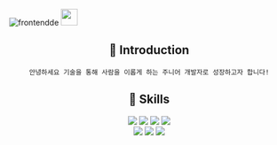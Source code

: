 ![frontendde](https://github.com/HyeyonJ/HyeyonJ/assets/113879120/49f423b0-8a03-403e-9c03-bfc4f1bb54e8)
<img style="height:30px" src="https://github.com/HyeyonJ/HyeyonJ/assets/113879120/49f423b0-8a03-403e-9c03-bfc4f1bb54e8.gif">


<div align=center>
  
  ## 💁 Introduction
    안녕하세요 기술을 통해 사람을 이롭게 하는 주니어 개발자로 성장하고자 합니다!

  ## 🔧 Skills
  <img src="https://img.shields.io/badge/react-61DAFB?style=flat&logo=react&logoColor=white"/>
  <img src="https://img.shields.io/badge/html5-E34F26?style=flat&logo=html5&logoColor=white"/>
  <img src="https://img.shields.io/badge/css3-1572B6?style=flat&logo=css3&logoColor=white"/>
  <img src="https://img.shields.io/badge/javascript-F7DF1E?style=flat&logo=javascript&logoColor=white"/>
  <br>  
  <img src="https://img.shields.io/badge/Java-007396?style=flat&logo=Java&logoColor=white" />
  <img src="https://img.shields.io/badge/springboot-6DB33F?style=flat&logo=springboot&logoColor=white"/>
  <img src="https://img.shields.io/badge/oracle-F80000?style=flat&logo=oracle&logoColor=white"/>

</div>



<!--
**HyeyonJ/HyeyonJ** is a ✨ _special_ ✨ repository because its `README.md` (this file) appears on your GitHub profile.

Here are some ideas to get you started:

- 🔭 I’m currently working on ...
- 🌱 I’m currently learning ...
- 👯 I’m looking to collaborate on ...
- 🤔 I’m looking for help with ...
- 💬 Ask me about ...
- 📫 How to reach me: ...
- 😄 Pronouns: ...
- ⚡ Fun fact: ...
-->

